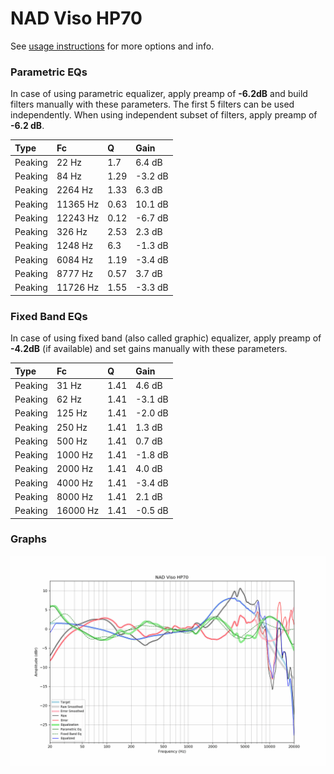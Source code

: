 # NAD Viso HP70
See [usage instructions](https://github.com/jaakkopasanen/AutoEq#usage) for more options and info.

### Parametric EQs
In case of using parametric equalizer, apply preamp of **-6.2dB** and build filters manually
with these parameters. The first 5 filters can be used independently.
When using independent subset of filters, apply preamp of **-6.2 dB**.

| Type    | Fc       |    Q | Gain    |
|:--------|:---------|:-----|:--------|
| Peaking | 22 Hz    | 1.7  | 6.4 dB  |
| Peaking | 84 Hz    | 1.29 | -3.2 dB |
| Peaking | 2264 Hz  | 1.33 | 6.3 dB  |
| Peaking | 11365 Hz | 0.63 | 10.1 dB |
| Peaking | 12243 Hz | 0.12 | -6.7 dB |
| Peaking | 326 Hz   | 2.53 | 2.3 dB  |
| Peaking | 1248 Hz  | 6.3  | -1.3 dB |
| Peaking | 6084 Hz  | 1.19 | -3.4 dB |
| Peaking | 8777 Hz  | 0.57 | 3.7 dB  |
| Peaking | 11726 Hz | 1.55 | -3.3 dB |

### Fixed Band EQs
In case of using fixed band (also called graphic) equalizer, apply preamp of **-4.2dB**
(if available) and set gains manually with these parameters.

| Type    | Fc       |    Q | Gain    |
|:--------|:---------|:-----|:--------|
| Peaking | 31 Hz    | 1.41 | 4.6 dB  |
| Peaking | 62 Hz    | 1.41 | -3.1 dB |
| Peaking | 125 Hz   | 1.41 | -2.0 dB |
| Peaking | 250 Hz   | 1.41 | 1.3 dB  |
| Peaking | 500 Hz   | 1.41 | 0.7 dB  |
| Peaking | 1000 Hz  | 1.41 | -1.8 dB |
| Peaking | 2000 Hz  | 1.41 | 4.0 dB  |
| Peaking | 4000 Hz  | 1.41 | -3.4 dB |
| Peaking | 8000 Hz  | 1.41 | 2.1 dB  |
| Peaking | 16000 Hz | 1.41 | -0.5 dB |

### Graphs
![](./NAD%20Viso%20HP70.png)